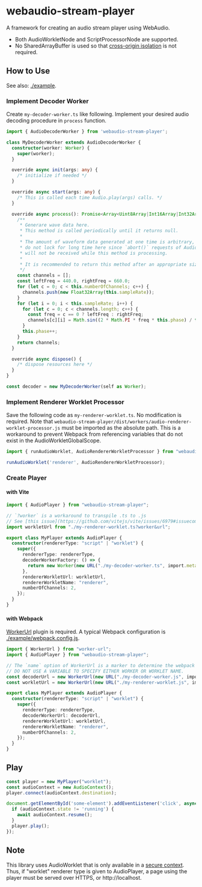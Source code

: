 # webaudio-stream-player

A framework for creating an audio stream player using WebAudio. 

- Both AudioWorkletNode and ScriptProcessorNode are supported. 
- No SharedArrayBuffer is used so that [cross-origin isolation](https://web.dev/i18n/en/cross-origin-isolation-guide/) is not required.

## How to Use
See also: [./example](./example).

### Implement Decoder Worker
Create `my-decoder-worker.ts` like following. Implement your desired audio decoding procedure in `process` function.

```typescript
import { AudioDecoderWorker } from 'webaudio-stream-player';

class MyDecoderWorker extends AudioDecoderWorker {
  constructor(worker: Worker) {
    super(worker);
  }

  override async init(args: any) {
    /* initialize if needed */
  }

  override async start(args: any) {
    /* This is called each time Audio.play(args) calls. */
  }

  override async process(): Promise<Array<Uint8Array|Int16Array|Int32Array|Float32Array> | null> {
    /**
     * Generare wave data here.
     * This method is called periodically until it returns null.
     * 
     * The amount of waveform data generated at one time is arbitrary, however, 
     * do not lock for long time here since `abort()` requests of AudioDecoderWorker 
     * will not be received while this method is processing.
     * 
     * It is recommended to return this method after an appropriate size of wave is generated. 
     */
    const channels = [];
    const leftFreq = 440.0, rightFreq = 660.0;
    for (let c = 0; c < this.numberOfChannels; c++) {
      channels.push(new Float32Array(this.sampleRate));
    }
    for (let i = 0; i < this.sampleRate; i++) {
      for (let c = 0; c < channels.length; c++) {
        const freq = c == 0 ? leftFreq : rightFreq;
        channels[c][i] = Math.sin((2 * Math.PI * freq * this.phase) / this.sampleRate);
      }
      this.phase++;
    }
    return channels;
  }

  override async dispose() {
    /* dispose resources here */
  }
}

const decoder = new MyDecoderWorker(self as Worker);
```

### Implement Renderer Worklet Processor

Save the following code as `my-renderer-worklet.ts`. No modification is required.
Note that `webaudio-stream-player/dist/workers/audio-renderer-worklet-processor.js` must be imported as the absolute path.
This is a workaround to prevent Webpack from referencing variables that do not exist in the AudioWorkletGlobalScope.

```typescript
import { runAudioWorklet, AudioRendererWorkletProcessor } from "webaudio-stream-player/dist/workers/audio-renderer-worklet-processor.js";

runAudioWorklet('renderer', AudioRendererWorkletProcessor);
```

### Create Player
#### with Vite

```typescript
import { AudioPlayer } from "webaudio-stream-player";

// `?worker` is a workaround to transpile .ts to .js
// See [this issue](https://github.com/vitejs/vite/issues/6979#issuecomment-1320394505)
import workletUrl from "./my-renderer-worklet.ts?worker&url";

export class MyPlayer extends AudioPlayer {
  constructor(rendererType: "script" | "worklet") {
    super({
      rendererType: rendererType,
      decoderWorkerFactory: () => {
        return new Worker(new URL("./my-decoder-worker.ts", import.meta.url), { type: "module" });
      },
      rendererWorkletUrl: workletUrl,
      rendererWorkletName: "renderer",
      numberOfChannels: 2,
    });
  }
}
```

#### with Webpack

[WorkerUrl](https://github.com/popelenkow/worker-url) plugin is required.
A typical Webpack configuration is [./example/webpack.config.js](./example/webpack.config.js).

```typescript
import { WorkerUrl } from "worker-url";
import { AudioPlayer } from "webaudio-stream-player";

// The `name` option of WorkerUrl is a marker to determine the webpack's chunkname (i.e. output filename).
// DO NOT USE A VARIABLE TO SPECIFY EITHER WORKER OR WORKLET NAME.
const decoderUrl = new WorkerUrl(new URL("./my-decoder-worker.js", import.meta.url), { name: "decorder" });
const workletUrl = new WorkerUrl(new URL("./my-renderer-worklet.js", import.meta.url), { name: "renderer" });

export class MyPlayer extends AudioPlayer {
  constructor(rendererType: "script" | "worklet") {
    super({
      rendererType: rendererType,
      decoderWorkerUrl: decoderUrl,
      rendererWorkletUrl: workletUrl,
      rendererWorkletName: "renderer",
      numberOfChannels: 2,
    });
  }
}
```

## Play

```typescript
const player = new MyPlayer("worklet");
const audioContext = new AudioContext();
player.connect(audioContext.destination);

document.getElementById('some-element').addEventListener('click', async () => {
  if (audioContext.state != 'running') {
    await audioContext.resume();
  }
  player.play();
});
```

## Note
This library uses AudioWorklet that is only available in a [secure context](https://w3c.github.io/webappsec-secure-contexts/). 
Thus, if "worklet" renderer type is given to AudioPlayer, a page using the player must be served over HTTPS, 
or http://localhost.
